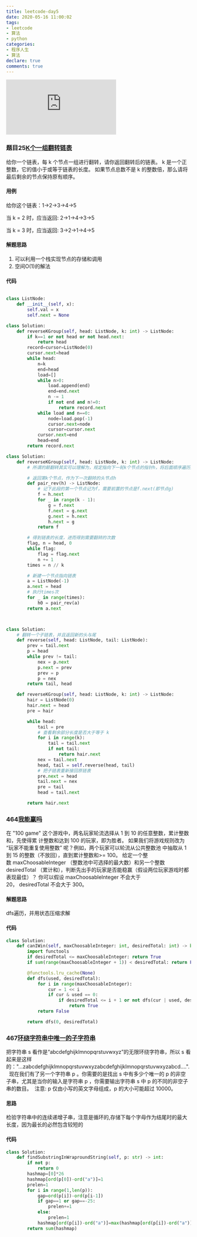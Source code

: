 ```yaml
---
title: leetcode-day5
date: 2020-05-16 11:00:02
tags:
- leetcode
- 算法
- python
categories:
- 程序人生
- 算法
declare: true
comments: true
---
```


![图片](http://api.mtyqx.cn/api/random.php?31)
<!-- more -->

### 题目25[K个一组翻转链表](https://leetcode-cn.com/problems/reverse-nodes-in-k-group/)
给你一个链表，每 k 个节点一组进行翻转，请你返回翻转后的链表。
k 是一个正整数，它的值小于或等于链表的长度。
如果节点总数不是 k 的整数倍，那么请将最后剩余的节点保持原有顺序。

#### 用例
给你这个链表：1->2->3->4->5

当 k = 2 时，应当返回: 2->1->4->3->5

当 k = 3 时，应当返回: 3->2->1->4->5

#### 解题思路
1. 可以利用一个栈实现节点的存储和调用
2. 空间O(1)的解法

#### 代码
```python

class ListNode:
    def __init__(self, x):
        self.val = x
        self.next = None

class Solution:
    def reverseKGroup(self, head: ListNode, k: int) -> ListNode:
        if k==1 or not head or not head.next:
            return head
        record=cursor=ListNode(0)
        cursor.next=head
        while head:
            n=k
            end=head
            load=[]
            while n>0:
                load.append(end)
                end=end.next
                n -= 1
                if not end and n!=0:
                    return record.next
            while load and n==0:
                node=load.pop(-1)
                cursor.next=node
                cursor=cursor.next
            cursor.next=end
            head=end
        return record.next

class Solution:
    def reverseKGroup(self, head: ListNode, k: int) -> ListNode:
        # 所谓的颠翻转其实可以理解为，规定指向下一轮k个节点的指针h，将后面顺序遍历到的k个节点依次放到h.next，这样就可以达到翻转的效果

        # 返回第k个节点，作为下一次翻转的头节点h
        def pair_rev(h) -> ListNode:
            # 记下此段的第一个节点记为f，需要前置的节点是f.next(即节点g)
            f = h.next
            for _ in range(k - 1):
                g = f.next
                f.next = g.next
                g.next = h.next
                h.next = g
            return f

        # 得到链表的长度，进而得到需要翻转的次数
        flag, n = head, 0
        while flag:
            flag = flag.next
            n += 1
        times = n // k

        # 新建一个节点指向链表
        a = ListNode(-1)
        a.next = head
        # 执行times次
        for _ in range(times):
            h0 = pair_rev(a)
        return a.next



class Solution:
    # 翻转一个子链表，并且返回新的头与尾
    def reverse(self, head: ListNode, tail: ListNode):
        prev = tail.next
        p = head
        while prev != tail:
            nex = p.next
            p.next = prev
            prev = p
            p = nex
        return tail, head

    def reverseKGroup(self, head: ListNode, k: int) -> ListNode:
        hair = ListNode(0)
        hair.next = head
        pre = hair

        while head:
            tail = pre
            # 查看剩余部分长度是否大于等于 k
            for i in range(k):
                tail = tail.next
                if not tail:
                    return hair.next
            nex = tail.next
            head, tail = self.reverse(head, tail)
            # 把子链表重新接回原链表
            pre.next = head
            tail.next = nex
            pre = tail
            head = tail.next

        return hair.next

```

### 464[我能赢吗](https://leetcode-cn.com/problems/can-i-win/)
在 "100 game" 这个游戏中，两名玩家轮流选择从 1 到 10 的任意整数，累计整数和，先使得累
计整数和达到 100 的玩家，即为胜者。
如果我们将游戏规则改为 “玩家不能重复使用整数” 呢？例如，两个玩家可以轮流从公共整数池
中抽取从 1 到 15 的整数（不放回），直到累计整数和>= 100。
给定一个整数 maxChoosableInteger （整数池中可选择的最大数）和另一个整数desiredTotal
（累计和），判断先出手的玩家是否能稳赢（假设两位玩家游戏时都表现最佳）？
你可以假设 maxChoosableInteger 不会大于 20， desiredTotal 不会大于 300。

#### 解题思路
dfs遍历，并用状态压缩求解

#### 代码
```python
class Solution:
    def canIWin(self, maxChoosableInteger: int, desiredTotal: int) -> bool:
        import functools
        if desiredTotal <= maxChoosableInteger: return True
        if sum(range(maxChoosableInteger + 1)) < desiredTotal: return False

        @functools.lru_cache(None)
        def dfs(used, desiredTotal):
            for i in range(maxChoosableInteger):
                cur = 1 << i
                if cur & used == 0:
                    if desiredTotal <= i + 1 or not dfs(cur | used, desiredTotal - i - 1):
                        return True
            return False

        return dfs(0, desiredTotal)
```
### 467[环绕字符串中唯一的子字符串](https://leetcode-cn.com/problems/unique-substrings-in-wraparound-string/)
把字符串 s 看作是“abcdefghijklmnopqrstuvwxyz”的无限环绕字符串，所以 s 看起来是这样的："...zabcdefghijklmnopqrstuvwxyzabcdefghijklmnopqrstuvwxyzabcd....". 
现在我们有了另一个字符串 p 。你需要的是找出 s 中有多少个唯一的 p 的非空子串，尤其是当你的输入是字符串 p ，你需要输出字符串 s 中 p 的不同的非空子串的数目。 
注意: p 仅由小写的英文字母组成，p 的大小可能超过 10000。

#### 思路
检验字符串中的连续递增子串，注意是循环的,存储下每个字母作为结尾时的最大长度，因为最长的必然包含较短的

#### 代码
```python
class Solution:
    def findSubstringInWraproundString(self, p: str) -> int:
        if not p:
            return 0
        hashmap=[0]*26
        hashmap[ord(p[0])-ord("a")]=1
        prelen=1
        for i in range(1,len(p)):
            gap=ord(p[i])-ord(p[i-1])
            if gap==1 or gap==-25:
                prelen+=1
            else:
                prelen=1
            hashmap[ord(p[i])-ord("a")]=max(hashmap[ord(p[i])-ord("a")],prelen)
        return sum(hashmap)
```